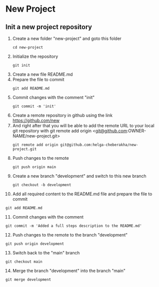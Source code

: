 # New Project

## Init a new project repository
1. Create a new folder "new-project" and goto this folder
   ```
   cd new-project
   ```
2. Initialize the repository
   ```
   git init
   ```
3. Create a new file README.md
4. Prepare the file to commit
   ```
   git add README.md
   ```
5. Commit changes with the comment "init"
   ```
   git commit -m 'init'
   ```
6. Create a remote repository in github using the link https://github.com/new
7. And right after that you will be able to add the remote URL to your local git repository with git remote add origin <git@github.com:OWNER-NAME/new-project.git>
   ```
   git remote add origin git@github.com:helga-cheberakha/new-project.git
   ```
8. Push changes to the remote
   ```
   git push origin main
   ```
9. Create a new branch "development" and switch to this new branch
   ```
   git checkout -b development
   ``` 
10. Add all required content to the README.md file and prepare the file to commit
   ```
   git add README.md
   ```
11. Commit changes with the comment
   ```
   git commit -m 'Added a full steps description to the README.md'
   ```
12. Push changes to the remote to the branch "development"
   ```
   git push origin development
   ```
13. Switch back to the "main" branch
   ```
   git checkout main
   ```
14. Merge the branch "development" into the branch "main"
   ```
   git merge development
   ```
